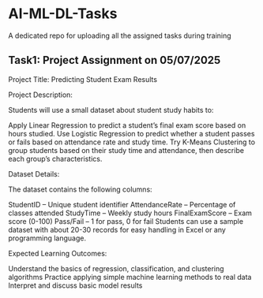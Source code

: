 # AI-ML-DL-Tasks
A dedicated repo for uploading all the assigned tasks during training

## Task1: Project Assignment on 05/07/2025

Project Title: Predicting Student Exam Results 

Project Description: 

Students will use a small dataset about student study habits to: 

Apply Linear Regression to predict a student’s final exam score based on hours studied. 
Use Logistic Regression to predict whether a student passes or fails based on attendance rate and study time. 
Try K-Means Clustering to group students based on their study time and attendance, then describe each group’s characteristics.

Dataset Details: 

The dataset contains the following columns: 

StudentID – Unique student identifier 
AttendanceRate – Percentage of classes attended 
StudyTime – Weekly study hours 
FinalExamScore – Exam score (0-100) 
Pass/Fail – 1 for pass, 0 for fail 
Students can use a sample dataset with about 20-30 records for easy handling in Excel or any programming language. 

Expected Learning Outcomes: 

Understand the basics of regression, classification, and clustering algorithms 
Practice applying simple machine learning methods to real data 
Interpret and discuss basic model results
